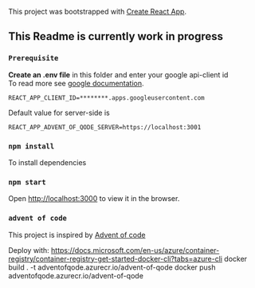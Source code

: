 This project was bootstrapped with [Create React App](https://github.com/facebook/create-react-app).

## This Readme is currently work in progress

### `Prerequisite`

**Create an .env file** in this folder and enter your google api-client id<br>
To read more see [google documentation](https://developers.google.com/identity/sign-in/web/sign-in).<br>

```
REACT_APP_CLIENT_ID=********.apps.googleusercontent.com
```

Default value for server-side is

```
REACT_APP_ADVENT_OF_QODE_SERVER=https://localhost:3001
```

### `npm install`

To install dependencies

### `npm start`

Open [http://localhost:3000](http://localhost:3000) to view it in the browser.

### `advent of code`

This project is inspired by [Advent of code](https://adventofcode.com/)

Deploy with: https://docs.microsoft.com/en-us/azure/container-registry/container-registry-get-started-docker-cli?tabs=azure-cli
docker build . -t adventofqode.azurecr.io/advent-of-qode
docker push adventofqode.azurecr.io/advent-of-qode